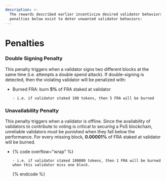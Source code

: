 ```yaml
---
description: >-
  The rewards described earlier incentivize desired validator behaviors. The
  penalties below exist to deter unwanted validator behaviors:
---
```


# Penalties

### Double Signing Penalty[​](https://wiki.findora.org/docs/modules/staking/penalties#double-signing-penalty) <a href="#double-signing-penalty" id="double-signing-penalty"></a>

This penalty triggers when a validator signs two different blocks at the same time (i.e. attempts a double spend attack). If double-signing is detected, then the violating validator will be penalized with:

*   Burned FRA: burn **5%** of FRA staked at validator

    ```
    - i.e. if validator staked 100 tokens, then 5 FRA will be burned
    ```

### Unavailability Penalty[​](https://wiki.findora.org/docs/modules/staking/penalties#unavailability-penalty) <a href="#unavailability-penalty" id="unavailability-penalty"></a>

This penalty triggers when a validator is offline. Since the availability of validators to contribute to voting is critical to securing a PoS blockchain, unreliable validators must be punished when they fall below the performance. For every missing block, **0.00001%** of FRA staked at validator will be burned.&#x20;

* {% code overflow="wrap" %}
  ```
  - i.e. if validator staked 100000 tokens, then 1 FRA will be burned when this validator miss one block.
  ```
  {% endcode %}

